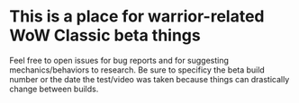 # This is a place for warrior-related WoW Classic beta things

Feel free to open issues for bug reports and for suggesting mechanics/behaviors to research. Be sure to specificy the beta build number or the date the test/video was taken because things can drastically change between builds.
